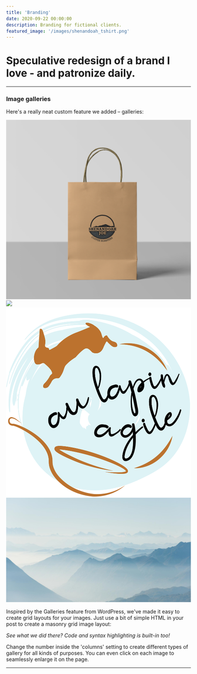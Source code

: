 ```yaml
---
title: 'Branding'
date: 2020-09-22 00:00:00
description: Branding for fictional clients.
featured_image: '/images/shenandoah_tshirt.png'
---
```



# Speculative redesign of a brand I love - and patronize daily.

---

### Image galleries

Here's a really neat custom feature we added – galleries:

<div class="gallery" data-columns="3">
	<img src="/images/shenandoah_joe_stamp_bag.png">
	<img src="/images/shenandoah_tshirt.png">
	<img src="/images/lapin_logo.png">
	<img src="/images/demo/demo-landscape-2.jpg">
</div>

Inspired by the Galleries feature from WordPress, we've made it easy to create grid layouts for your images. Just use a bit of simple HTML in your post to create a masonry grid image layout:


*See what we did there? Code and syntax highlighting is built-in too!*

Change the number inside the 'columns' setting to create different types of gallery for all kinds of purposes. You can even click on each image to seamlessly enlarge it on the page.

---
